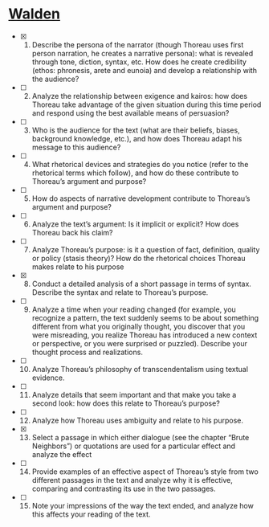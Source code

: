 # [Walden](http://www.gutenberg.org/files/205/205-h/205-h.htm)

- [x] 1. Describe the persona of the narrator (though Thoreau uses first person narration, he creates a narrative persona): what is revealed through tone, diction, syntax, etc. How does he create credibility (ethos: phronesis, arete and eunoia) and develop a relationship with the audience?

- [ ] 2. Analyze the relationship between exigence and kairos: how does Thoreau take advantage of the given situation during this time period and respond using the best available means of persuasion?

- [ ] 3. Who is the audience for the text (what are their beliefs, biases, background knowledge, etc.), and how does Thoreau adapt his message to this audience?

- [ ] 4. What rhetorical devices and strategies do you notice (refer to the rhetorical terms which follow), and how do these contribute to Thoreau’s argument and purpose?

- [ ] 5. How do aspects of narrative development contribute to Thoreau’s argument and purpose?

- [ ] 6. Analyze the text’s argument: Is it implicit or explicit? How does Thoreau back his claim?

- [ ] 7. Analyze Thoreau’s purpose: is it a question of fact, definition, quality or policy (stasis theory)? How do the rhetorical choices Thoreau makes relate to his purpose

- [x] 8. Conduct a detailed analysis of a short passage in terms of syntax. Describe the syntax and relate to Thoreau’s purpose.

- [ ] 9. Analyze a time when your reading changed (for example, you recognize a pattern, the text suddenly seems to be about something different from what you originally thought, you discover that you were misreading, you realize Thoreau has introduced a new context or perspective, or you were surprised or puzzled). Describe your thought process and realizations.

- [ ] 10. Analyze Thoreau’s philosophy of transcendentalism using textual evidence.

- [ ] 11. Analyze details that seem important and that make you take a second look: how does this relate to Thoreau’s purpose?

- [ ] 12. Analyze how Thoreau uses ambiguity and relate to his purpose.

- [x] 13. Select a passage in which either dialogue (see the chapter “Brute Neighbors”) or quotations are used for a particular effect and analyze the effect

- [ ] 14. Provide examples of an effective aspect of Thoreau’s style from two different passages in the text and analyze why it is effective, comparing and contrasting its use in the two passages.

- [ ] 15. Note your impressions of the way the text ended, and analyze how this affects your reading of the text.
